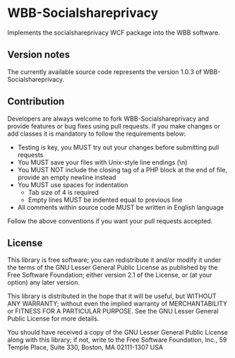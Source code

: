 WBB-Socialshareprivacy
===============================

Implements the socialshareprivacy WCF package into the WBB software.


Version notes
-------------

The currently available source code represents the version 1.0.3 of WBB-Socialshareprivacy.

Contribution
------------

Developers are always welcome to fork WBB-Socialshareprivacy and provide features or bug fixes using pull requests. If you make changes or add classes it is mandatory to follow the requirements below:

* Testing is key, you MUST try out your changes before submitting pull requests
* You MUST save your files with Unix-style line endings (\n)
* You MUST NOT include the closing tag of a PHP block at the end of file, provide an empty newline instead
* You MUST use spaces for indentation
    * Tab size of 4 is required
    * Empty lines MUST be indented equal to previous line
* All comments within source code MUST be written in English language

Follow the above conventions if you want your pull requests accepted.

License
-------

This library is free software; you can redistribute it and/or
modify it under the terms of the GNU Lesser General Public License
as published by the Free Software Foundation; either version 2.1
of the License, or (at your option) any later version.

This library is distributed in the hope that it will be useful,
but WITHOUT ANY WARRANTY; without even the implied warranty of
MERCHANTABILITY or FITNESS FOR A PARTICULAR PURPOSE. See the GNU
Lesser General Public License for more details.

You should have received a copy of the GNU Lesser General Public
License along with this library; if not, write to the Free Software
Foundation, Inc., 59 Temple Place, Suite 330, Boston, MA 02111-1307 USA